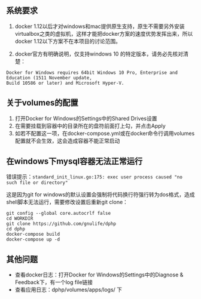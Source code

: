 ## 系统要求
1. docker 1.12以后才对windows和mac提供原生支持，原生不需要另外安装virtualbox之类的虚拟机，这样才能把docker方案的速度优势发挥出来，所以docker 1.12以下方案不在本项目的讨论范围。

2. docker官方有明确说明，仅支持windows 10 的特定版本，请务必先核对清楚：

```
Docker for Windows requires 64bit Windows 10 Pro, Enterprise and Education (1511 November update,
Build 10586 or later) and Microsoft Hyper-V. 
```

## 关于volumes的配置

1. 打开Docker for Windows的Settings中的Shared Drives设置
2. 在需要挂载到容器中的目录所在的盘符前面打上勾，并点击Apply
3. 如若不配置这一项，在docker-compose.yml或在docker命令行调用volumes配置就不会生效，这会造成容器不能正常启动

## 在windows下mysql容器无法正常运行

错误提示：`standard_init_linux.go:175: exec user process caused "no such file or directory"`

这是因为git for windows的默认设置会强制将代码换行符强行转为dos格式，造成shell脚本无法运行，需要修改设置后重新git clone：

```shell
git config --global core.autocrlf false
cd WORKDIR
git clone https://github.com/gnulife/dphp
cd dphp
docker-compose build
docker-compose up -d
```



## 其他问题

* 查看docker日志：打开Docker for Windows的Settings中的Diagnose & Feedback下，有一个log file链接
* 查看应用日志：dphp/volumes/apps/logs/ 下